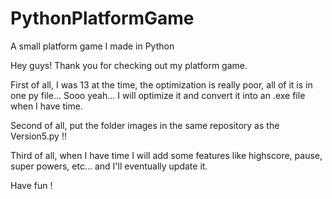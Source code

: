 # PythonPlatformGame
A small platform game I made in Python

Hey guys! Thank you for checking out my platform game.

First of all, I was 13 at the time, the optimization is really poor, all of it is in one py file... Sooo yeah... 
I will optimize it and convert it into an .exe file when I have time.

Second of all, put the folder images in the same repository as the Version5.py !!

Third of all, when I have time I will add some features like highscore, pause, super powers, etc... and I'll eventually update it.

Have fun !
